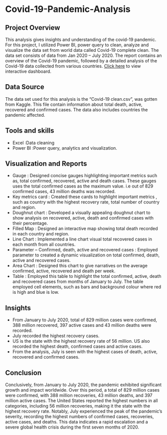 # Covid-19-Pandemic-Analysis
## Project Overview

This analysis gives insights and understanding of the covid-19 pandemic. For this project, I utilized Power BI, power query to clean, analyze and visualize the data set from world data called Covid-19 complete clean. The data set consists of data from Jan 2020 – July 2020. The report contains an overview of the Covid-19 pandemic, followed by a detailed analysis of the Covid-19 data collected from various countries. [Click here](https://app.powerbi.com/view?r=eyJrIjoiYTQ3YjVmY2MtOTY5NC00OTFjLWJiZTAtOTU5MTJkMmNmZTViIiwidCI6ImRmODY3OWNkLWE4MGUtNDVkOC05OWFjLWM4M2VkN2ZmOTVhMCJ9) to view interactive dashboard.

## Data Source

The data set used for this analysis is the “Covid-19 clean.csv”, was gotten from Kaggle. This file contain information about total death, active, recovered and confirmed cases. The data also includes countries the pandemic affected.

## Tools and skills

- Excel :Data cleaning
- Power BI  :Power query, analytics and visualization.

## Visualization and Reports

- Gauge : Designed concise gauges highlighting important metrics such as, total confirmed, recovered, active and death cases. These gauges uses the total confirmed cases as the maximum value. i.e out of 829 confirmed cases, 43 million deaths was recorded.
- Key metrics card : Created these cards to highlight important metrics , such as country with the highest recovery rate, total number of country and region.
- Doughnut chart : Developed a visually appealing doughnut chart to show analysis on recovered, active, death and confirmed cases with their percentage.
- Filled Map : Designed an interactive map showing total death recorded in each country and region.
- Line Chart : Implemented a line chart visual total recovered cases in each month from all countries.
- Parameter – Confirmed, death, active and recovered cases : Employed parameter to created a dynamic  visualization on total confirmed, death, active and recovered cases.
- Area Chart : Designed this chart to give narratives on the average confirmed, active, recovered and death per week.
- Table : Employed this table to highlight the total confirmed, active, death and recovered cases from months of January to July. The table employed cell elements, such as bars and background colour where red is high and blue is low.

## Insights

- From January to July 2020, total of 829 million cases were confirmed, 388 million recovered, 397 active cases and 43 million deaths were recorded.
- July recorded the highest recovery cases.
- US is the state with the highest recovery rate of 56 million. US also recorded the highest death, confirmed cases and active cases.
- From the analysis, July is seen with the highest cases of death, active, recovered and confirmed cases.

## Conclusion

Conclusively, from January to July 2020, the pandemic exhibited significant growth and impact worldwide. Over this period, a total of 829 million cases were confirmed, with 388 million recoveries, 43 million deaths, and 397 million active cases. The United States reported the highest numbers in all categories, including 56 million recoveries, making it the state with the highest recovery rate. Notably, July experienced the peak of the pandemic’s severity, recording the highest numbers of confirmed cases, recoveries, active cases, and deaths. This data indicates a rapid escalation and a severe global health crisis during the first seven months of 2020.
